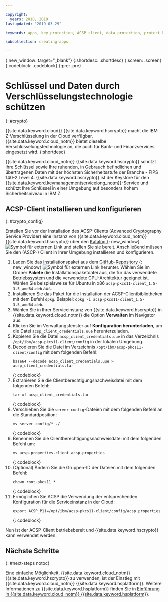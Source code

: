 ```yaml
---

copyright:
  years: 2018, 2019
lastupdated: "2019-03-29"

keywords: apps, key protection, ACSP client, data protection, protect keys, data, protect, ascp, crypto, keys, cryptography

subcollection: creating-apps

---
```

{:new_window: target="_blank"}
{:shortdesc: .shortdesc}
{:screen: .screen}
{:codeblock: .codeblock}
{:pre: .pre}

# Schlüssel und Daten durch Verschlüsselungstechnologie schützen
{: #crypto}

{{site.data.keyword.cloud}} {{site.data.keyword.hscrypto}} macht die IBM Z-Verschlüsselung in der Cloud verfügbar. {{site.data.keyword.cloud_notm}} bietet dieselbe Verschlüsselungstechnologie an, die auch für Bank- und Finanzservices eingesetzt wird.
{:shortdesc}

{{site.data.keyword.cloud_notm}} {{site.data.keyword.hscrypto}} schützt Ihre Schlüssel sowie Ihre ruhenden, in Gebrauch befindlichen und übertragenen Daten mit der höchsten Sicherheitsstufe der Branche - FIPS 140-2 Level 4. {{site.data.keyword.hscrypto}} ist der Keystore für den [{{site.data.keyword.keymanagementservicelong_notm}}](/docs/services/hs-crypto?topic=hs-crypto-get-started)-Service und schützt Ihre Schlüssel in einer Umgebung auf besonders hohem Sicherheitsniveau in IBM Z.

## ACSP-Client installieren und konfigurieren
{: #crypto_config}

Erstellen Sie vor der Installation des ACSP-Clients (Advanced Cryptography Service Provider) eine Instanz von {{site.data.keyword.cloud_notm}} {{site.data.keyword.hscrypto}} über den [Katalog ](https://{DomainName}/catalog/services/hyper-protect-crypto-services){: new_window} ![Symbol für externen Link](../../icons/launch-glyph.svg "Symbol für externen Link") und stellen Sie sie bereit. Anschließend müssen Sie den (ASCP-) Client in Ihrer Umgebung installieren und konfigurieren.

1. Laden Sie das Installationspaket aus dem [GitHub-Repository ](https://github.com/ibm-developer/ibm-cloud-hyperprotectcrypto){: new_window} ![Symbol für externen Link](../../icons/launch-glyph.svg "Symbol für externen Link") herunter. Wählen Sie im Ordner **Pakete** die Installationspaketdatei aus, die für das verwendete Betriebssystem und die verwendete CPU-Architektur geeignet ist. Wählen Sie beispielsweise für Ubuntu in x86 `acsp-pkcs11-client_1.5-3.5_amd64.deb` aus.
2. Installieren Sie das Paket für die Installation der ACSP-Clientbibliotheken mit dem Befehl `dpkg`. Beispiel: `dpkg -i acsp-pkcs11-client_1.5-3.5_amd64.deb`.
3. Wählen Sie in Ihrer Serviceinstanz von {{site.data.keyword.hscrypto}} in {{site.data.keyword.cloud_notm}} die Option **Verwalten** im Navigator aus.
4. Klicken Sie im Verwaltungsfenster auf **Konfiguration herunterladen**, um die Datei `acsp_client_credentials.uue` herunterzuladen.
5. Kopieren Sie die Datei `acsp_client_credentials.uue` in das Verzeichnis `/opt/ibm/acsp-pkcs11-client/config` in der lokalen Umgebung.
6. Decodieren Sie die Datei im Verzeichnis `/opt/ibm/acsp-pkcs11-client/config` mit dem folgenden Befehl:
   ```
   base64 --decode acsp_client_credentials.uue > acsp_client_credentials.tar
   ```
   {: codeblock}
7. Extrahieren Sie die Clientberechtigungsnachweisdatei mit dem folgenden Befehl:
   ```
   tar xf acsp_client_credentials.tar
   ```
   {: codeblock}
8. Verschieben Sie die `server-config`-Dateien mit dem folgenden Befehl an die Standardposition:
   ```
   mv server-config/* ./
   ```
   {: codeblock}
9. Benennen Sie die Clientberechtigungsnachweisdatei mit dem folgenden Befehl um:
   ```
   mv acsp.properties.client acsp.properties
   ```
   {: codeblock}
10. (Optional) Ändern Sie die Gruppen-ID der Dateien mit dem folgenden Befehl:
    ```
    chown root.pkcs11 *
    ```
    {: codeblock}
11. Ermöglichen Sie ACSP die Verwendung der entsprechenden Konfiguration für die Serviceinstanz in der Cloud:
    ```
    export ACSP_P11=/opt/ibm/acsp-pkcs11-client/config/acsp.properties
    ```
    {: codeblock}

Nun ist der ACSP-Client betriebsbereit und {{site.data.keyword.hscrypto}} kann verwendet werden.

## Nächste Schritte
{: #next-steps notoc}

Eine einfache Möglichkeit, {{site.data.keyword.cloud_notm}} {{site.data.keyword.hscrypto}} zu verwenden, ist der Einstieg mit {{site.data.keyword.cloud_notm}} {{site.data.keyword.hsplatform}}. Weitere Informationen zu {{site.data.keyword.hsplatform}} finden Sie in [Einführung in {{site.data.keyword.cloud_notm}} {{site.data.keyword.hsplatform}}](/docs/services/hypersecure-platform?topic=services/hypersecure-platform-getting-started-with-ibm-cloud-hyper-protect-developer-starter-kits).
